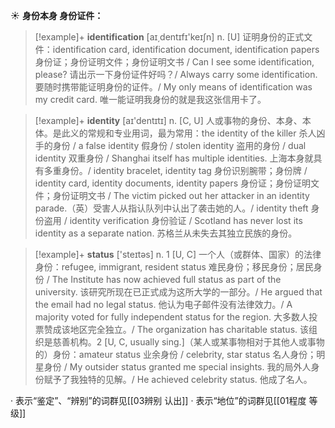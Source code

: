 ☀ <span class="category">**身份本身 身份证件：**</span>
>[!example]+ <span class="vocabulary">**identification**</span> [aɪ͵dentɪfɪ'keɪʃn] 
> <span class="definition">n. [U] 证明身份的正式文件：</span>identification card, identification document, identification papers 身份证；身份证明文件；身份证明文书 / Can I see some identification, please? 请出示一下身份证件好吗？/ Always carry some identification. 要随时携带能证明身份的证件。/ My only means of identification was my credit card. 唯一能证明我身份的就是我这张信用卡了。

>[!example]+ <span class="vocabulary">**identity**</span> [aɪ'dentɪtɪ] 
> <span class="definition">n. [C, U] 人或事物的身份、本身、本体。是此义的常规和专业用词，最为常用：</span>the identity of the killer 杀人凶手的身份 / a false identity 假身份 / stolen identity 盗用的身份 / dual identity 双重身份 / Shanghai itself has multiple identities. 上海本身就具有多重身份。/ identity bracelet, identity tag 身份识别腕带；身份牌 / identity card, identity documents, identity papers 身份证；身份证明文件；身份证明文书 / The victim picked out her attacker in an identity parade.（英）受害人从指认队列中认出了袭击她的人。/ identity theft 身份盗用 / identity verification 身份验证 / Scotland has never lost its identity as a separate nation. 苏格兰从未失去其独立民族的身份。

>[!example]+ <span class="vocabulary">**status**</span> ['steɪtəs] 
> <span class="definition">n. 1 [U, C] 一个人（或群体、国家）的法律身份：</span>refugee, immigrant, resident status 难民身份；移民身份；居民身份 / The Institute has now achieved full status as part of the university. 该研究所现在已正式成为这所大学的一部分。/ He argued that the email had no legal status. 他认为电子邮件没有法律效力。/ A majority voted for fully independent status for the region. 大多数人投票赞成该地区完全独立。/ The organization has charitable status. 该组织是慈善机构。<span class="definition">2 [U, C, usually sing.]（某人或某事物相对于其他人或事物的）身份：</span>amateur status 业余身份 / celebrity, star status 名人身份；明星身份 / My outsider status granted me special insights. 我的局外人身份赋予了我独特的见解。/ He achieved celebrity status. 他成了名人。

· 表示“鉴定”、“辨别”的词群见[[03辨别 认出]]
· 表示“地位”的词群见[[01程度 等级]]
